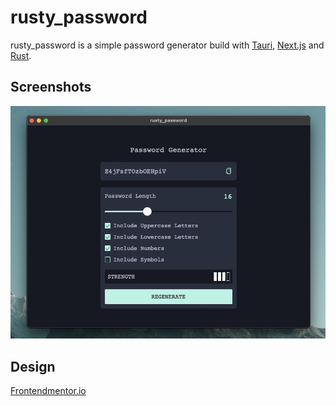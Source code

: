 # rusty_password

rusty_password is a simple password generator build with [Tauri](https://tauri.app/), [Next.js](https://nextjs.org/) and [Rust](https://www.rust-lang.org/).

## Screenshots

![Image](./readme_assets/preview1.png)

## Design

[Frontendmentor.io](https://www.frontendmentor.io/challenges/password-generator-app-Mr8CLycqjh)
